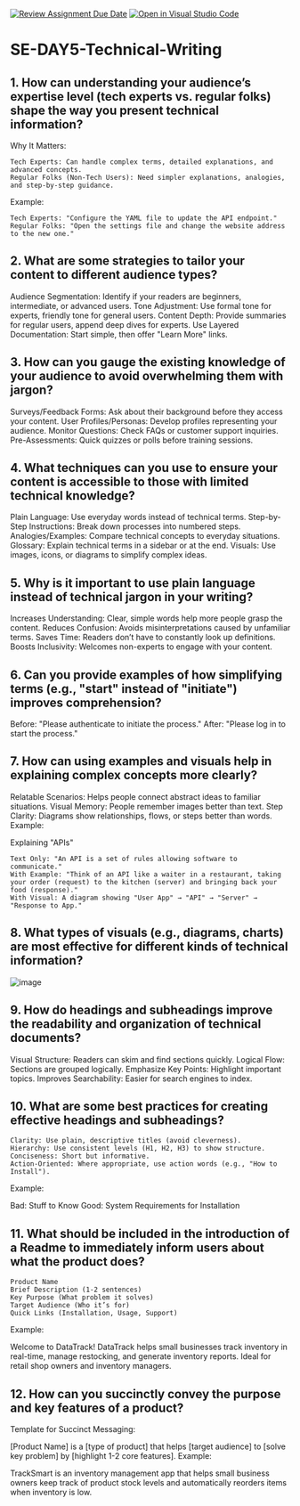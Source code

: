 [![Review Assignment Due Date](https://classroom.github.com/assets/deadline-readme-button-22041afd0340ce965d47ae6ef1cefeee28c7c493a6346c4f15d667ab976d596c.svg)](https://classroom.github.com/a/zsAR-pyY)
[![Open in Visual Studio Code](https://classroom.github.com/assets/open-in-vscode-2e0aaae1b6195c2367325f4f02e2d04e9abb55f0b24a779b69b11b9e10269abc.svg)](https://classroom.github.com/online_ide?assignment_repo_id=18484018&assignment_repo_type=AssignmentRepo)
# SE-DAY5-Technical-Writing
## 1. How can understanding your audience’s expertise level (tech experts vs. regular folks) shape the way you present technical information?
Why It Matters:

    Tech Experts: Can handle complex terms, detailed explanations, and advanced concepts.
    Regular Folks (Non-Tech Users): Need simpler explanations, analogies, and step-by-step guidance.

Example:

    Tech Experts: "Configure the YAML file to update the API endpoint."
    Regular Folks: "Open the settings file and change the website address to the new one."

## 2. What are some strategies to tailor your content to different audience types?
Audience Segmentation: Identify if your readers are beginners, intermediate, or advanced users.
Tone Adjustment: Use formal tone for experts, friendly tone for general users.
Content Depth: Provide summaries for regular users, append deep dives for experts.
Use Layered Documentation: Start simple, then offer "Learn More" links.

## 3. How can you gauge the existing knowledge of your audience to avoid overwhelming them with jargon?
Surveys/Feedback Forms: Ask about their background before they access your content.
User Profiles/Personas: Develop profiles representing your audience.
Monitor Questions: Check FAQs or customer support inquiries.
Pre-Assessments: Quick quizzes or polls before training sessions.
## 4. What techniques can you use to ensure your content is accessible to those with limited technical knowledge?
Plain Language: Use everyday words instead of technical terms.
Step-by-Step Instructions: Break down processes into numbered steps.
Analogies/Examples: Compare technical concepts to everyday situations.
Glossary: Explain technical terms in a sidebar or at the end.
Visuals: Use images, icons, or diagrams to simplify complex ideas.
## 5. Why is it important to use plain language instead of technical jargon in your writing?
Increases Understanding: Clear, simple words help more people grasp the content.
Reduces Confusion: Avoids misinterpretations caused by unfamiliar terms.
Saves Time: Readers don’t have to constantly look up definitions.
Boosts Inclusivity: Welcomes non-experts to engage with your content.
## 6. Can you provide examples of how simplifying terms (e.g., "start" instead of "initiate") improves comprehension?
Before: "Please authenticate to initiate the process."
After: "Please log in to start the process."
## 7. How can using examples and visuals help in explaining complex concepts more clearly?
Relatable Scenarios: Helps people connect abstract ideas to familiar situations.
Visual Memory: People remember images better than text.
Step Clarity: Diagrams show relationships, flows, or steps better than words.
Example:

Explaining "APIs"

    Text Only: "An API is a set of rules allowing software to communicate."
    With Example: "Think of an API like a waiter in a restaurant, taking your order (request) to the kitchen (server) and bringing back your food (response)."
    With Visual: A diagram showing "User App" → "API" → "Server" → "Response to App."
## 8. What types of visuals (e.g., diagrams, charts) are most effective for different kinds of technical information?
![image](https://github.com/user-attachments/assets/ab6ef482-329a-4fa6-87c4-eb6f0e04965c)

## 9. How do headings and subheadings improve the readability and organization of technical documents?
Visual Structure: Readers can skim and find sections quickly.
Logical Flow: Sections are grouped logically.
Emphasize Key Points: Highlight important topics.
Improves Searchability: Easier for search engines to index.
## 10. What are some best practices for creating effective headings and subheadings?
    Clarity: Use plain, descriptive titles (avoid cleverness).
    Hierarchy: Use consistent levels (H1, H2, H3) to show structure.
    Conciseness: Short but informative.
    Action-Oriented: Where appropriate, use action words (e.g., "How to Install").

Example:

Bad: Stuff to Know
Good: System Requirements for Installation
## 11. What should be included in the introduction of a Readme to immediately inform users about what the product does?
    Product Name
    Brief Description (1-2 sentences)
    Key Purpose (What problem it solves)
    Target Audience (Who it’s for)
    Quick Links (Installation, Usage, Support)

Example:

Welcome to DataTrack!
DataTrack helps small businesses track inventory in real-time, manage restocking, and generate inventory reports. Ideal for retail shop owners and inventory managers.
## 12. How can you succinctly convey the purpose and key features of a product?
Template for Succinct Messaging:

[Product Name] is a [type of product] that helps [target audience] to [solve key problem] by [highlight 1-2 core features].
Example:

TrackSmart is an inventory management app that helps small business owners keep track of product stock levels and automatically reorders items when inventory is low.
